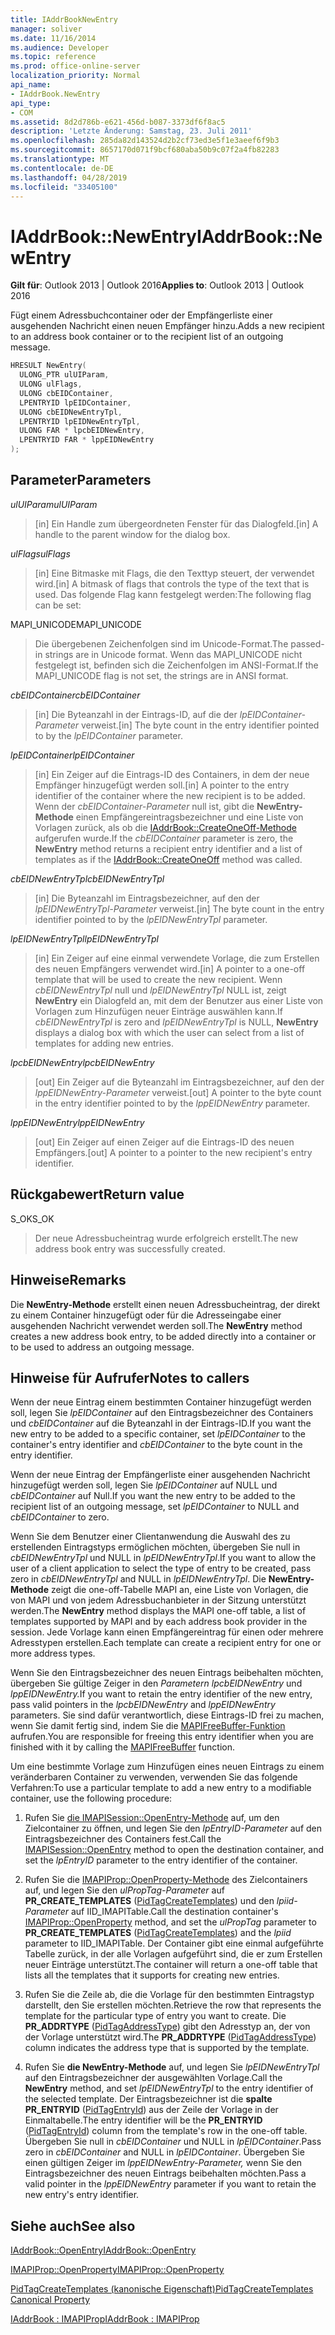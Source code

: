 ```yaml
---
title: IAddrBookNewEntry
manager: soliver
ms.date: 11/16/2014
ms.audience: Developer
ms.topic: reference
ms.prod: office-online-server
localization_priority: Normal
api_name:
- IAddrBook.NewEntry
api_type:
- COM
ms.assetid: 8d2d786b-e621-456d-b087-3373df6f8ac5
description: 'Letzte Änderung: Samstag, 23. Juli 2011'
ms.openlocfilehash: 285da82d143524d2b2cf73ed3e5f1e3aeef6f9b3
ms.sourcegitcommit: 8657170d071f9bcf680aba50b9c07f2a4fb82283
ms.translationtype: MT
ms.contentlocale: de-DE
ms.lasthandoff: 04/28/2019
ms.locfileid: "33405100"
---
```

# <a name="iaddrbooknewentry"></a><span data-ttu-id="26a75-103">IAddrBook::NewEntry</span><span class="sxs-lookup"><span data-stu-id="26a75-103">IAddrBook::NewEntry</span></span>

  
  
<span data-ttu-id="26a75-104">**Gilt für**: Outlook 2013 | Outlook 2016</span><span class="sxs-lookup"><span data-stu-id="26a75-104">**Applies to**: Outlook 2013 | Outlook 2016</span></span> 
  
<span data-ttu-id="26a75-105">Fügt einem Adressbuchcontainer oder der Empfängerliste einer ausgehenden Nachricht einen neuen Empfänger hinzu.</span><span class="sxs-lookup"><span data-stu-id="26a75-105">Adds a new recipient to an address book container or to the recipient list of an outgoing message.</span></span>
  
```cpp
HRESULT NewEntry(
  ULONG_PTR ulUIParam,
  ULONG ulFlags,
  ULONG cbEIDContainer,
  LPENTRYID lpEIDContainer,
  ULONG cbEIDNewEntryTpl,
  LPENTRYID lpEIDNewEntryTpl,
  ULONG FAR * lpcbEIDNewEntry,
  LPENTRYID FAR * lppEIDNewEntry
);
```

## <a name="parameters"></a><span data-ttu-id="26a75-106">Parameter</span><span class="sxs-lookup"><span data-stu-id="26a75-106">Parameters</span></span>

 <span data-ttu-id="26a75-107">_ulUIParam_</span><span class="sxs-lookup"><span data-stu-id="26a75-107">_ulUIParam_</span></span>
  
> <span data-ttu-id="26a75-108">[in] Ein Handle zum übergeordneten Fenster für das Dialogfeld.</span><span class="sxs-lookup"><span data-stu-id="26a75-108">[in] A handle to the parent window for the dialog box.</span></span>
    
 <span data-ttu-id="26a75-109">_ulFlags_</span><span class="sxs-lookup"><span data-stu-id="26a75-109">_ulFlags_</span></span>
  
> <span data-ttu-id="26a75-110">[in] Eine Bitmaske mit Flags, die den Texttyp steuert, der verwendet wird.</span><span class="sxs-lookup"><span data-stu-id="26a75-110">[in] A bitmask of flags that controls the type of the text that is used.</span></span> <span data-ttu-id="26a75-111">Das folgende Flag kann festgelegt werden:</span><span class="sxs-lookup"><span data-stu-id="26a75-111">The following flag can be set:</span></span>
    
<span data-ttu-id="26a75-112">MAPI_UNICODE</span><span class="sxs-lookup"><span data-stu-id="26a75-112">MAPI_UNICODE</span></span> 
  
> <span data-ttu-id="26a75-113">Die übergebenen Zeichenfolgen sind im Unicode-Format.</span><span class="sxs-lookup"><span data-stu-id="26a75-113">The passed-in strings are in Unicode format.</span></span> <span data-ttu-id="26a75-114">Wenn das MAPI_UNICODE nicht festgelegt ist, befinden sich die Zeichenfolgen im ANSI-Format.</span><span class="sxs-lookup"><span data-stu-id="26a75-114">If the MAPI_UNICODE flag is not set, the strings are in ANSI format.</span></span>
    
 <span data-ttu-id="26a75-115">_cbEIDContainer_</span><span class="sxs-lookup"><span data-stu-id="26a75-115">_cbEIDContainer_</span></span>
  
> <span data-ttu-id="26a75-116">[in] Die Byteanzahl in der Eintrags-ID, auf die der  _lpEIDContainer-Parameter_ verweist.</span><span class="sxs-lookup"><span data-stu-id="26a75-116">[in] The byte count in the entry identifier pointed to by the  _lpEIDContainer_ parameter.</span></span> 
    
 <span data-ttu-id="26a75-117">_lpEIDContainer_</span><span class="sxs-lookup"><span data-stu-id="26a75-117">_lpEIDContainer_</span></span>
  
> <span data-ttu-id="26a75-118">[in] Ein Zeiger auf die Eintrags-ID des Containers, in dem der neue Empfänger hinzugefügt werden soll.</span><span class="sxs-lookup"><span data-stu-id="26a75-118">[in] A pointer to the entry identifier of the container where the new recipient is to be added.</span></span> <span data-ttu-id="26a75-119">Wenn der  _cbEIDContainer-Parameter_ null ist, gibt die **NewEntry-Methode** einen Empfängereintragsbezeichner und eine Liste von Vorlagen zurück, als ob die [IAddrBook::CreateOneOff-Methode](iaddrbook-createoneoff.md) aufgerufen wurde.</span><span class="sxs-lookup"><span data-stu-id="26a75-119">If the  _cbEIDContainer_ parameter is zero, the **NewEntry** method returns a recipient entry identifier and a list of templates as if the [IAddrBook::CreateOneOff](iaddrbook-createoneoff.md) method was called.</span></span> 
    
 <span data-ttu-id="26a75-120">_cbEIDNewEntryTpl_</span><span class="sxs-lookup"><span data-stu-id="26a75-120">_cbEIDNewEntryTpl_</span></span>
  
> <span data-ttu-id="26a75-121">[in] Die Byteanzahl im Eintragsbezeichner, auf den der  _lpEIDNewEntryTpl-Parameter_ verweist.</span><span class="sxs-lookup"><span data-stu-id="26a75-121">[in] The byte count in the entry identifier pointed to by the  _lpEIDNewEntryTpl_ parameter.</span></span> 
    
 <span data-ttu-id="26a75-122">_lpEIDNewEntryTpl_</span><span class="sxs-lookup"><span data-stu-id="26a75-122">_lpEIDNewEntryTpl_</span></span>
  
> <span data-ttu-id="26a75-123">[in] Ein Zeiger auf eine einmal verwendete Vorlage, die zum Erstellen des neuen Empfängers verwendet wird.</span><span class="sxs-lookup"><span data-stu-id="26a75-123">[in] A pointer to a one-off template that will be used to create the new recipient.</span></span> <span data-ttu-id="26a75-124">Wenn  _cbEIDNewEntryTpl_ null und  _lpEIDNewEntryTpl_ NULL ist, zeigt **NewEntry** ein Dialogfeld an, mit dem der Benutzer aus einer Liste von Vorlagen zum Hinzufügen neuer Einträge auswählen kann.</span><span class="sxs-lookup"><span data-stu-id="26a75-124">If  _cbEIDNewEntryTpl_ is zero and  _lpEIDNewEntryTpl_ is NULL, **NewEntry** displays a dialog box with which the user can select from a list of templates for adding new entries.</span></span> 
    
 <span data-ttu-id="26a75-125">_lpcbEIDNewEntry_</span><span class="sxs-lookup"><span data-stu-id="26a75-125">_lpcbEIDNewEntry_</span></span>
  
> <span data-ttu-id="26a75-126">[out] Ein Zeiger auf die Byteanzahl im Eintragsbezeichner, auf den der  _lppEIDNewEntry-Parameter_ verweist.</span><span class="sxs-lookup"><span data-stu-id="26a75-126">[out] A pointer to the byte count in the entry identifier pointed to by the  _lppEIDNewEntry_ parameter.</span></span> 
    
 <span data-ttu-id="26a75-127">_lppEIDNewEntry_</span><span class="sxs-lookup"><span data-stu-id="26a75-127">_lppEIDNewEntry_</span></span>
  
> <span data-ttu-id="26a75-128">[out] Ein Zeiger auf einen Zeiger auf die Eintrags-ID des neuen Empfängers.</span><span class="sxs-lookup"><span data-stu-id="26a75-128">[out] A pointer to a pointer to the new recipient's entry identifier.</span></span>
    
## <a name="return-value"></a><span data-ttu-id="26a75-129">Rückgabewert</span><span class="sxs-lookup"><span data-stu-id="26a75-129">Return value</span></span>

<span data-ttu-id="26a75-130">S_OK</span><span class="sxs-lookup"><span data-stu-id="26a75-130">S_OK</span></span> 
  
> <span data-ttu-id="26a75-131">Der neue Adressbucheintrag wurde erfolgreich erstellt.</span><span class="sxs-lookup"><span data-stu-id="26a75-131">The new address book entry was successfully created.</span></span>
    
## <a name="remarks"></a><span data-ttu-id="26a75-132">Hinweise</span><span class="sxs-lookup"><span data-stu-id="26a75-132">Remarks</span></span>

<span data-ttu-id="26a75-133">Die **NewEntry-Methode** erstellt einen neuen Adressbucheintrag, der direkt zu einem Container hinzugefügt oder für die Adresseingabe einer ausgehenden Nachricht verwendet werden soll.</span><span class="sxs-lookup"><span data-stu-id="26a75-133">The **NewEntry** method creates a new address book entry, to be added directly into a container or to be used to address an outgoing message.</span></span> 
  
## <a name="notes-to-callers"></a><span data-ttu-id="26a75-134">Hinweise für Aufrufer</span><span class="sxs-lookup"><span data-stu-id="26a75-134">Notes to callers</span></span>

<span data-ttu-id="26a75-135">Wenn der neue Eintrag einem bestimmten Container hinzugefügt werden soll, legen Sie  _lpEIDContainer_ auf den Eintragsbezeichner des Containers und  _cbEIDContainer_ auf die Byteanzahl in der Eintrags-ID.</span><span class="sxs-lookup"><span data-stu-id="26a75-135">If you want the new entry to be added to a specific container, set  _lpEIDContainer_ to the container's entry identifier and  _cbEIDContainer_ to the byte count in the entry identifier.</span></span> 
  
<span data-ttu-id="26a75-136">Wenn der neue Eintrag der Empfängerliste einer ausgehenden Nachricht hinzugefügt werden soll, legen Sie  _lpEIDContainer_ auf NULL und  _cbEIDContainer_ auf Null.</span><span class="sxs-lookup"><span data-stu-id="26a75-136">If you want the new entry to be added to the recipient list of an outgoing message, set  _lpEIDContainer_ to NULL and  _cbEIDContainer_ to zero.</span></span> 
  
<span data-ttu-id="26a75-137">Wenn Sie dem Benutzer einer Clientanwendung die Auswahl des zu erstellenden Eintragstyps ermöglichen möchten, übergeben Sie null in  _cbEIDNewEntryTpl_ und NULL in  _lpEIDNewEntryTpl_.</span><span class="sxs-lookup"><span data-stu-id="26a75-137">If you want to allow the user of a client application to select the type of entry to be created, pass zero in  _cbEIDNewEntryTpl_ and NULL in  _lpEIDNewEntryTpl_.</span></span> <span data-ttu-id="26a75-138">Die **NewEntry-Methode** zeigt die one-off-Tabelle MAPI an, eine Liste von Vorlagen, die von MAPI und von jedem Adressbuchanbieter in der Sitzung unterstützt werden.</span><span class="sxs-lookup"><span data-stu-id="26a75-138">The **NewEntry** method displays the MAPI one-off table, a list of templates supported by MAPI and by each address book provider in the session.</span></span> <span data-ttu-id="26a75-139">Jede Vorlage kann einen Empfängereintrag für einen oder mehrere Adresstypen erstellen.</span><span class="sxs-lookup"><span data-stu-id="26a75-139">Each template can create a recipient entry for one or more address types.</span></span> 
  
<span data-ttu-id="26a75-140">Wenn Sie den Eintragsbezeichner des neuen Eintrags beibehalten möchten, übergeben Sie gültige Zeiger in den _Parametern lpcbEIDNewEntry_ und _lppEIDNewEntry._</span><span class="sxs-lookup"><span data-stu-id="26a75-140">If you want to retain the entry identifier of the new entry, pass valid pointers in the  _lpcbEIDNewEntry_ and  _lppEIDNewEntry_ parameters.</span></span> <span data-ttu-id="26a75-141">Sie sind dafür verantwortlich, diese Eintrags-ID frei zu machen, wenn Sie damit fertig sind, indem Sie die [MAPIFreeBuffer-Funktion](mapifreebuffer.md) aufrufen.</span><span class="sxs-lookup"><span data-stu-id="26a75-141">You are responsible for freeing this entry identifier when you are finished with it by calling the [MAPIFreeBuffer](mapifreebuffer.md) function.</span></span> 
  
<span data-ttu-id="26a75-142">Um eine bestimmte Vorlage zum Hinzufügen eines neuen Eintrags zu einem veränderbaren Container zu verwenden, verwenden Sie das folgende Verfahren:</span><span class="sxs-lookup"><span data-stu-id="26a75-142">To use a particular template to add a new entry to a modifiable container, use the following procedure:</span></span>
  
1. <span data-ttu-id="26a75-143">Rufen Sie [die IMAPISession::OpenEntry-Methode](imapisession-openentry.md) auf, um den Zielcontainer zu öffnen, und legen Sie den  _lpEntryID-Parameter_ auf den Eintragsbezeichner des Containers fest.</span><span class="sxs-lookup"><span data-stu-id="26a75-143">Call the [IMAPISession::OpenEntry](imapisession-openentry.md) method to open the destination container, and set the  _lpEntryID_ parameter to the entry identifier of the container.</span></span> 
    
2. <span data-ttu-id="26a75-144">Rufen Sie die [IMAPIProp::OpenProperty-Methode](imapiprop-openproperty.md) des Zielcontainers auf, und legen Sie den  _ulPropTag-Parameter_ auf **PR_CREATE_TEMPLATES** ([PidTagCreateTemplates](pidtagcreatetemplates-canonical-property.md)) und den  _lpiid-Parameter_ auf IID_IMAPITable.</span><span class="sxs-lookup"><span data-stu-id="26a75-144">Call the destination container's [IMAPIProp::OpenProperty](imapiprop-openproperty.md) method, and set the  _ulPropTag_ parameter to **PR_CREATE_TEMPLATES** ([PidTagCreateTemplates](pidtagcreatetemplates-canonical-property.md)) and the  _lpiid_ parameter to IID_IMAPITable.</span></span> <span data-ttu-id="26a75-145">Der Container gibt eine einmal aufgeführte Tabelle zurück, in der alle Vorlagen aufgeführt sind, die er zum Erstellen neuer Einträge unterstützt.</span><span class="sxs-lookup"><span data-stu-id="26a75-145">The container will return a one-off table that lists all the templates that it supports for creating new entries.</span></span> 
    
3. <span data-ttu-id="26a75-146">Rufen Sie die Zeile ab, die die Vorlage für den bestimmten Eintragstyp darstellt, den Sie erstellen möchten.</span><span class="sxs-lookup"><span data-stu-id="26a75-146">Retrieve the row that represents the template for the particular type of entry you want to create.</span></span> <span data-ttu-id="26a75-147">Die **PR_ADDRTYPE** ([PidTagAddressType](pidtagaddresstype-canonical-property.md)) gibt den Adresstyp an, der von der Vorlage unterstützt wird.</span><span class="sxs-lookup"><span data-stu-id="26a75-147">The **PR_ADDRTYPE** ([PidTagAddressType](pidtagaddresstype-canonical-property.md)) column indicates the address type that is supported by the template.</span></span>
    
4. <span data-ttu-id="26a75-148">Rufen Sie **die NewEntry-Methode** auf, und legen Sie  _lpEIDNewEntryTpl_ auf den Eintragsbezeichner der ausgewählten Vorlage.</span><span class="sxs-lookup"><span data-stu-id="26a75-148">Call the **NewEntry** method, and set  _lpEIDNewEntryTpl_ to the entry identifier of the selected template.</span></span> <span data-ttu-id="26a75-149">Der Eintragsbezeichner ist die **spalte PR_ENTRYID** ([PidTagEntryId](pidtagentryid-canonical-property.md)) aus der Zeile der Vorlage in der Einmaltabelle.</span><span class="sxs-lookup"><span data-stu-id="26a75-149">The entry identifier will be the **PR_ENTRYID** ([PidTagEntryId](pidtagentryid-canonical-property.md)) column from the template's row in the one-off table.</span></span> <span data-ttu-id="26a75-150">Übergeben Sie null in  _cbEIDContainer_ und NULL in  _lpEIDContainer_.</span><span class="sxs-lookup"><span data-stu-id="26a75-150">Pass zero in  _cbEIDContainer_ and NULL in  _lpEIDContainer_.</span></span> <span data-ttu-id="26a75-151">Übergeben Sie einen gültigen Zeiger im  _lppEIDNewEntry-Parameter,_ wenn Sie den Eintragsbezeichner des neuen Eintrags beibehalten möchten.</span><span class="sxs-lookup"><span data-stu-id="26a75-151">Pass a valid pointer in the  _lppEIDNewEntry_ parameter if you want to retain the new entry's entry identifier.</span></span> 
    
## <a name="see-also"></a><span data-ttu-id="26a75-152">Siehe auch</span><span class="sxs-lookup"><span data-stu-id="26a75-152">See also</span></span>



[<span data-ttu-id="26a75-153">IAddrBook::OpenEntry</span><span class="sxs-lookup"><span data-stu-id="26a75-153">IAddrBook::OpenEntry</span></span>](iaddrbook-openentry.md)
  
[<span data-ttu-id="26a75-154">IMAPIProp::OpenProperty</span><span class="sxs-lookup"><span data-stu-id="26a75-154">IMAPIProp::OpenProperty</span></span>](imapiprop-openproperty.md)
  
[<span data-ttu-id="26a75-155">PidTagCreateTemplates (kanonische Eigenschaft)</span><span class="sxs-lookup"><span data-stu-id="26a75-155">PidTagCreateTemplates Canonical Property</span></span>](pidtagcreatetemplates-canonical-property.md)
  
[<span data-ttu-id="26a75-156">IAddrBook : IMAPIProp</span><span class="sxs-lookup"><span data-stu-id="26a75-156">IAddrBook : IMAPIProp</span></span>](iaddrbookimapiprop.md)

